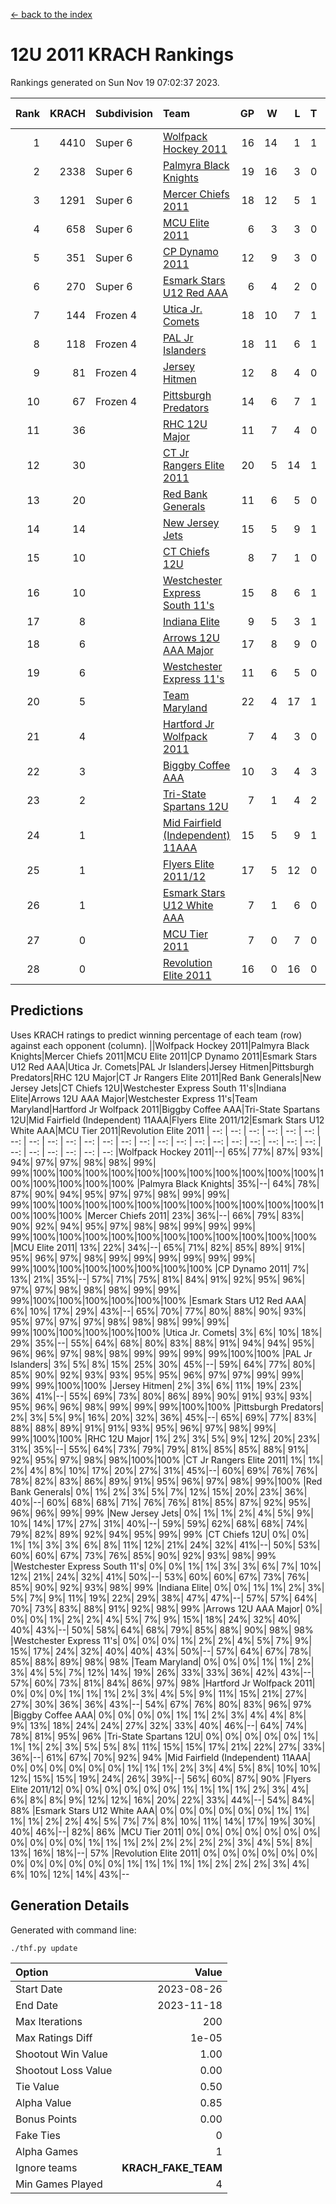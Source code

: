 [<- back to the index](readme.md)
# 12U 2011 KRACH Rankings
Rankings generated on Sun Nov 19 07:02:37 2023.

Rank|KRACH|Subdivision|Team|GP|W|L|T|OTW|OTL|SoS|Exp Wins|Win Diff
---:|---:|:---|:---|---:|---:|---:|---:|---:|---:|---:|---:|---:
1|4410|Super 6|[Wolfpack Hockey 2011](https://gamesheetstats.com/seasons/3664/teams/140937/schedule)|16|14|1|1|0|0|575|15.3|-0.0
2|2338|Super 6|[Palmyra Black Knights](https://gamesheetstats.com/seasons/3664/teams/140949/schedule)|19|16|3|0|0|0|754|16.8|-0.0
3|1291|Super 6|[Mercer Chiefs 2011](https://gamesheetstats.com/seasons/3664/teams/140936/schedule)|18|12|5|1|0|1|1092|13.3|-0.0
4|658|Super 6|[MCU Elite 2011](https://gamesheetstats.com/seasons/3664/teams/140929/schedule)|6|3|3|0|2|0|1637|3.8|-0.0
5|351|Super 6|[CP Dynamo 2011](https://gamesheetstats.com/seasons/3664/teams/140944/schedule)|12|9|3|0|0|0|871|9.8|-0.0
6|270|Super 6|[Esmark Stars U12 Red AAA](https://gamesheetstats.com/seasons/3664/teams/140951/schedule)|6|4|2|0|1|0|393|4.8|-0.0
7|144|Frozen 4|[Utica Jr. Comets](https://gamesheetstats.com/seasons/3664/teams/140945/schedule)|18|10|7|1|1|0|869|11.3|-0.0
8|118|Frozen 4|[PAL Jr Islanders](https://gamesheetstats.com/seasons/3664/teams/140943/schedule)|18|11|6|1|1|0|412|12.3|-0.0
9|81|Frozen 4|[Jersey Hitmen](https://gamesheetstats.com/seasons/3664/teams/140938/schedule)|12|8|4|0|0|0|89|8.8|-0.0
10|67|Frozen 4|[Pittsburgh Predators](https://gamesheetstats.com/seasons/3664/teams/140950/schedule)|14|6|7|1|0|0|1085|7.3|-0.0
11|36||[RHC 12U Major](https://gamesheetstats.com/seasons/3664/teams/140941/schedule)|11|7|4|0|0|1|48|7.8|-0.0
12|30||[CT Jr Rangers Elite 2011](https://gamesheetstats.com/seasons/3664/teams/140931/schedule)|20|5|14|1|0|1|867|6.3|-0.0
13|20||[Red Bank Generals](https://gamesheetstats.com/seasons/3664/teams/140940/schedule)|11|6|5|0|0|0|82|6.8|-0.0
14|14||[New Jersey Jets](https://gamesheetstats.com/seasons/3664/teams/140939/schedule)|15|5|9|1|2|0|75|6.3|-0.0
15|10||[CT Chiefs 12U](https://gamesheetstats.com/seasons/3664/teams/140934/schedule)|8|7|1|0|1|0|2|7.9|0.0
16|10||[Westchester Express South 11's](https://gamesheetstats.com/seasons/3664/teams/140947/schedule)|15|8|6|1|0|0|46|9.4|0.0
17|8||[Indiana Elite](https://gamesheetstats.com/seasons/3664/teams/144353/schedule)|9|5|3|1|0|0|25|6.4|0.0
18|6||[Arrows 12U AAA Major](https://gamesheetstats.com/seasons/3664/teams/140946/schedule)|17|8|9|0|1|1|69|8.9|0.0
19|6||[Westchester Express 11's](https://gamesheetstats.com/seasons/3664/teams/140948/schedule)|11|6|5|0|0|0|72|6.9|0.0
20|5||[Team Maryland](https://gamesheetstats.com/seasons/3664/teams/140954/schedule)|22|4|17|1|0|2|835|5.4|0.0
21|4||[Hartford Jr Wolfpack 2011](https://gamesheetstats.com/seasons/3664/teams/140935/schedule)|7|4|3|0|1|0|10|4.9|0.0
22|3||[Biggby Coffee AAA](https://gamesheetstats.com/seasons/3664/teams/144351/schedule)|10|3|4|3|0|0|5|5.4|0.0
23|2||[Tri-State Spartans 12U](https://gamesheetstats.com/seasons/3664/teams/144352/schedule)|7|1|4|2|0|0|4|2.9|0.0
24|1||[Mid Fairfield (Independent) 11AAA](https://gamesheetstats.com/seasons/3664/teams/140933/schedule)|15|5|9|1|0|1|12|6.4|0.0
25|1||[Flyers Elite 2011/12](https://gamesheetstats.com/seasons/3664/teams/140942/schedule)|17|5|12|0|0|2|6|5.9|0.0
26|1||[Esmark Stars U12 White AAA](https://gamesheetstats.com/seasons/3664/teams/140952/schedule)|7|1|6|0|0|1|18|1.9|0.0
27|0||[MCU Tier 2011](https://gamesheetstats.com/seasons/3664/teams/140932/schedule)|7|0|7|0|0|0|3|0.9|0.0
28|0||[Revolution Elite 2011](https://gamesheetstats.com/seasons/3664/teams/140953/schedule)|16|0|16|0|0|0|9|0.9|0.0

## Predictions
Uses KRACH ratings to predict winning percentage of each team (row) against each opponent (column).
||Wolfpack Hockey 2011|Palmyra Black Knights|Mercer Chiefs 2011|MCU Elite 2011|CP Dynamo 2011|Esmark Stars U12 Red AAA|Utica Jr. Comets|PAL Jr Islanders|Jersey Hitmen|Pittsburgh Predators|RHC 12U Major|CT Jr Rangers Elite 2011|Red Bank Generals|New Jersey Jets|CT Chiefs 12U|Westchester Express South 11's|Indiana Elite|Arrows 12U AAA Major|Westchester Express 11's|Team Maryland|Hartford Jr Wolfpack 2011|Biggby Coffee AAA|Tri-State Spartans 12U|Mid Fairfield (Independent) 11AAA|Flyers Elite 2011/12|Esmark Stars U12 White AAA|MCU Tier 2011|Revolution Elite 2011
| --: | --: | --: | --: | --: | --: | --: | --: | --: | --: | --: | --: | --: | --: | --: | --: | --: | --: | --: | --: | --: | --: | --: | --: | --: | --: | --: | --: | --: 
|Wolfpack Hockey 2011|--| 65%| 77%| 87%| 93%| 94%| 97%| 97%| 98%| 98%| 99%| 99%|100%|100%|100%|100%|100%|100%|100%|100%|100%|100%|100%|100%|100%|100%|100%|100%
|Palmyra Black Knights| 35%|--| 64%| 78%| 87%| 90%| 94%| 95%| 97%| 97%| 98%| 99%| 99%| 99%|100%|100%|100%|100%|100%|100%|100%|100%|100%|100%|100%|100%|100%|100%
|Mercer Chiefs 2011| 23%| 36%|--| 66%| 79%| 83%| 90%| 92%| 94%| 95%| 97%| 98%| 98%| 99%| 99%| 99%| 99%|100%|100%|100%|100%|100%|100%|100%|100%|100%|100%|100%
|MCU Elite 2011| 13%| 22%| 34%|--| 65%| 71%| 82%| 85%| 89%| 91%| 95%| 96%| 97%| 98%| 99%| 99%| 99%| 99%| 99%| 99%| 99%|100%|100%|100%|100%|100%|100%|100%
|CP Dynamo 2011|  7%| 13%| 21%| 35%|--| 57%| 71%| 75%| 81%| 84%| 91%| 92%| 95%| 96%| 97%| 97%| 98%| 98%| 98%| 99%| 99%| 99%|100%|100%|100%|100%|100%|100%
|Esmark Stars U12 Red AAA|  6%| 10%| 17%| 29%| 43%|--| 65%| 70%| 77%| 80%| 88%| 90%| 93%| 95%| 97%| 97%| 97%| 98%| 98%| 98%| 99%| 99%| 99%|100%|100%|100%|100%|100%
|Utica Jr. Comets|  3%|  6%| 10%| 18%| 29%| 35%|--| 55%| 64%| 68%| 80%| 83%| 88%| 91%| 94%| 94%| 95%| 96%| 96%| 97%| 98%| 98%| 99%| 99%| 99%| 99%|100%|100%
|PAL Jr Islanders|  3%|  5%|  8%| 15%| 25%| 30%| 45%|--| 59%| 64%| 77%| 80%| 85%| 90%| 92%| 93%| 93%| 95%| 95%| 96%| 97%| 97%| 99%| 99%| 99%| 99%|100%|100%
|Jersey Hitmen|  2%|  3%|  6%| 11%| 19%| 23%| 36%| 41%|--| 55%| 69%| 73%| 80%| 86%| 89%| 90%| 91%| 93%| 93%| 95%| 96%| 96%| 98%| 99%| 99%| 99%|100%|100%
|Pittsburgh Predators|  2%|  3%|  5%|  9%| 16%| 20%| 32%| 36%| 45%|--| 65%| 69%| 77%| 83%| 88%| 88%| 89%| 91%| 91%| 93%| 95%| 96%| 97%| 98%| 99%| 99%|100%|100%
|RHC 12U Major|  1%|  2%|  3%|  5%|  9%| 12%| 20%| 23%| 31%| 35%|--| 55%| 64%| 73%| 79%| 79%| 81%| 85%| 85%| 88%| 91%| 92%| 95%| 97%| 98%| 98%|100%|100%
|CT Jr Rangers Elite 2011|  1%|  1%|  2%|  4%|  8%| 10%| 17%| 20%| 27%| 31%| 45%|--| 60%| 69%| 76%| 76%| 78%| 82%| 83%| 86%| 89%| 91%| 95%| 96%| 97%| 98%| 99%|100%
|Red Bank Generals|  0%|  1%|  2%|  3%|  5%|  7%| 12%| 15%| 20%| 23%| 36%| 40%|--| 60%| 68%| 68%| 71%| 76%| 76%| 81%| 85%| 87%| 92%| 95%| 96%| 96%| 99%| 99%
|New Jersey Jets|  0%|  1%|  1%|  2%|  4%|  5%|  9%| 10%| 14%| 17%| 27%| 31%| 40%|--| 59%| 59%| 62%| 68%| 68%| 74%| 79%| 82%| 89%| 92%| 94%| 95%| 99%| 99%
|CT Chiefs 12U|  0%|  0%|  1%|  1%|  3%|  3%|  6%|  8%| 11%| 12%| 21%| 24%| 32%| 41%|--| 50%| 53%| 60%| 60%| 67%| 73%| 76%| 85%| 90%| 92%| 93%| 98%| 99%
|Westchester Express South 11's|  0%|  0%|  1%|  1%|  3%|  3%|  6%|  7%| 10%| 12%| 21%| 24%| 32%| 41%| 50%|--| 53%| 60%| 60%| 67%| 73%| 76%| 85%| 90%| 92%| 93%| 98%| 99%
|Indiana Elite|  0%|  0%|  1%|  1%|  2%|  3%|  5%|  7%|  9%| 11%| 19%| 22%| 29%| 38%| 47%| 47%|--| 57%| 57%| 64%| 70%| 73%| 83%| 88%| 91%| 92%| 98%| 99%
|Arrows 12U AAA Major|  0%|  0%|  0%|  1%|  2%|  2%|  4%|  5%|  7%|  9%| 15%| 18%| 24%| 32%| 40%| 40%| 43%|--| 50%| 58%| 64%| 68%| 79%| 85%| 88%| 90%| 98%| 98%
|Westchester Express 11's|  0%|  0%|  0%|  1%|  2%|  2%|  4%|  5%|  7%|  9%| 15%| 17%| 24%| 32%| 40%| 40%| 43%| 50%|--| 57%| 64%| 67%| 78%| 85%| 88%| 89%| 98%| 98%
|Team Maryland|  0%|  0%|  0%|  1%|  1%|  2%|  3%|  4%|  5%|  7%| 12%| 14%| 19%| 26%| 33%| 33%| 36%| 42%| 43%|--| 57%| 60%| 73%| 81%| 84%| 86%| 97%| 98%
|Hartford Jr Wolfpack 2011|  0%|  0%|  0%|  1%|  1%|  1%|  2%|  3%|  4%|  5%|  9%| 11%| 15%| 21%| 27%| 27%| 30%| 36%| 36%| 43%|--| 54%| 67%| 76%| 80%| 83%| 96%| 97%
|Biggby Coffee AAA|  0%|  0%|  0%|  0%|  1%|  1%|  2%|  3%|  4%|  4%|  8%|  9%| 13%| 18%| 24%| 24%| 27%| 32%| 33%| 40%| 46%|--| 64%| 74%| 78%| 81%| 95%| 96%
|Tri-State Spartans 12U|  0%|  0%|  0%|  0%|  0%|  1%|  1%|  1%|  2%|  3%|  5%|  5%|  8%| 11%| 15%| 15%| 17%| 21%| 22%| 27%| 33%| 36%|--| 61%| 67%| 70%| 92%| 94%
|Mid Fairfield (Independent) 11AAA|  0%|  0%|  0%|  0%|  0%|  0%|  1%|  1%|  1%|  2%|  3%|  4%|  5%|  8%| 10%| 10%| 12%| 15%| 15%| 19%| 24%| 26%| 39%|--| 56%| 60%| 87%| 90%
|Flyers Elite 2011/12|  0%|  0%|  0%|  0%|  0%|  0%|  1%|  1%|  1%|  1%|  2%|  3%|  4%|  6%|  8%|  8%|  9%| 12%| 12%| 16%| 20%| 22%| 33%| 44%|--| 54%| 84%| 88%
|Esmark Stars U12 White AAA|  0%|  0%|  0%|  0%|  0%|  0%|  1%|  1%|  1%|  1%|  2%|  2%|  4%|  5%|  7%|  7%|  8%| 10%| 11%| 14%| 17%| 19%| 30%| 40%| 46%|--| 82%| 86%
|MCU Tier 2011|  0%|  0%|  0%|  0%|  0%|  0%|  0%|  0%|  0%|  0%|  0%|  1%|  1%|  1%|  2%|  2%|  2%|  2%|  2%|  3%|  4%|  5%|  8%| 13%| 16%| 18%|--| 57%
|Revolution Elite 2011|  0%|  0%|  0%|  0%|  0%|  0%|  0%|  0%|  0%|  0%|  0%|  0%|  1%|  1%|  1%|  1%|  1%|  2%|  2%|  2%|  3%|  4%|  6%| 10%| 12%| 14%| 43%|--

## Generation Details

Generated with command line:
```
./thf.py update
```

| Option | Value |
| :----- | ----: |
| Start Date | 2023-08-26 |
| End Date | 2023-11-18 |
| Max Iterations | 200 |
| Max Ratings Diff | 1e-05 |
| Shootout Win Value | 1.00 |
| Shootout Loss Value | 0.00 |
| Tie Value | 0.50 |
| Alpha Value | 0.85 |
| Bonus Points | 0.00 |
| Fake Ties | 0 |
| Alpha Games | 1 |
| Ignore teams | __KRACH_FAKE_TEAM__ |
| Min Games Played | 4 |

